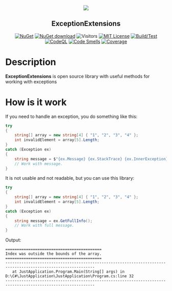 <div align="center">
 <img src="icon.png" weight="500px" />
 <h2>ExceptionExtensions</h2>
 
 [![NuGet](https://img.shields.io/nuget/v/Kurnakov.ExceptionExtensions.svg)](https://www.nuget.org/packages/Kurnakov.ExceptionExtensions)
 [![NuGet download](https://img.shields.io/nuget/dt/Kurnakov.ExceptionExtensions.svg)](https://www.nuget.org/packages/Kurnakov.ExceptionExtensions) 
 ![Visitors](http://estruyf-github.azurewebsites.net/api/VisitorHit?user=KurnakovMaksim&repo=ExceptionExtensions&countColor=%237B1E7A&style=flat)
  [![MIT License](https://img.shields.io/github/license/KurnakovMaksim/ExceptionExtensions?color=%230b0&style=flat)](https://github.com/KurnakovMaksim/ExceptionExtensions/blob/main/LICENSE)
 [![Build/Test](https://github.com/KurnakovMaksim/ExceptionExtensions/actions/workflows/build-test.yml/badge.svg)](https://github.com/KurnakovMaksim/ExceptionExtensions/actions/workflows/build-test.yml)
 [![CodeQL](https://github.com/KurnakovMaksim/ExceptionExtensions/workflows/CodeQL/badge.svg)](https://github.com/KurnakovMaksim/ExceptionExtensions/actions?query=workflow%3ACodeQL)
 [![Code Smells](https://sonarcloud.io/api/project_badges/measure?project=kurnakovv_ExceptionExtensions&metric=code_smells)](https://sonarcloud.io/summary/new_code?id=kurnakovv_ExceptionExtensions) [![Coverage](https://sonarcloud.io/api/project_badges/measure?project=kurnakovv_ExceptionExtensions&metric=coverage)](https://sonarcloud.io/summary/new_code?id=kurnakovv_ExceptionExtensions)

</div>

# Description
<b>ExceptionExtensions</b> is open source library with useful methods for working with exceptions

# How is it work
If you need to handle an exception, you do something like this:
``` cs
try
{
    string[] array = new string[4] { "1", "2", "3", "4" };
    int invalidElement = array[5].Length;
}
catch (Exception ex)
{
    string message = $"{ex.Message} {ex.StackTrace} {ex.InnerException}"; // Or something else...
    // Work with message.
}
```
It is not usable and not readable, but you can use this library:
``` cs
try
{
    string[] array = new string[4] { "1", "2", "3", "4" };
    int invalidElement = array[5].Length;
}
catch (Exception ex)
{
    string message = ex.GetFullInfo();
    // Work with full message.
}
```
Output:
```
==========================================
Index was outside the bounds of the array.
==========================================
-------------------------------------------------------------------------------------------------------------
   at JustApplication.Program.Main(String[] args) in D:\C#\JustApplication\JustApplication\Program.cs:line 32
-------------------------------------------------------------------------------------------------------------

```

